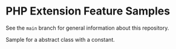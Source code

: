 # PHP Extension Feature Samples

See the `main` branch for general information about this repository.

Sample for a abstract class with a constant.